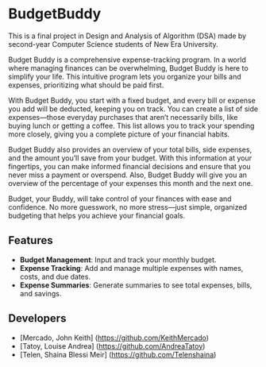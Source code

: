 # BudgetBuddy
This is a final project in Design and Analysis of Algorithm (DSA) made by second-year Computer Science students of New Era University.

Budget Buddy is a comprehensive expense-tracking program. In a world where managing finances can be overwhelming, Budget Buddy is here to simplify your life. This intuitive program lets you organize your bills and expenses, prioritizing what should be paid first.

With Budget Buddy, you start with a fixed budget, and every bill or expense you add will be deducted, keeping you on track. You can create a list of side expenses—those everyday purchases that aren’t necessarily bills, like buying lunch or getting a coffee. This list allows you to track your spending more closely, giving you a complete picture of your financial habits.

Budget Buddy also provides an overview of your total bills, side expenses, and the amount you’ll save from your budget. With this information at your fingertips, you can make informed financial decisions and ensure that you never miss a payment or overspend. Also, Budget Buddy will give you an overview of the percentage of your expenses this month and the next one.

Budget, your Buddy, will take control of your finances with ease and confidence. No more guesswork, no more stress—just simple, organized budgeting that helps you achieve your financial goals.

## Features
- **Budget Management**: Input and track your monthly budget.
- **Expense Tracking**: Add and manage multiple expenses with names, costs, and due dates.
- **Expense Summaries**: Generate summaries to see total expenses, bills, and savings.

## Developers
- [Mercado, John Keith] (https://github.com/KeithMercado)
- [Tatoy, Louise Andrea] (https://github.com/AndreaTatoy)
- [Telen, Shaina Blessi Meir] (https://github.com/Telenshaina)
